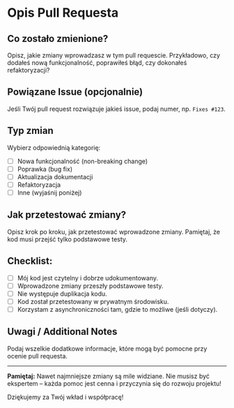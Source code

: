 <!--
Dziękujemy za Twój wkład! Prosimy o wypełnienie poniższych sekcji, abyśmy mogli szybko zrozumieć zmiany wprowadzone w tym pull requescie.
-->

# Opis Pull Requesta

## Co zostało zmienione?
Opisz, jakie zmiany wprowadzasz w tym pull requescie. Przykładowo, czy dodałeś nową funkcjonalność, poprawiłeś błąd, czy dokonałeś refaktoryzacji?

## Powiązane Issue (opcjonalnie)
Jeśli Twój pull request rozwiązuje jakieś issue, podaj numer, np. `Fixes #123`.

## Typ zmian
Wybierz odpowiednią kategorię:
- [ ] Nowa funkcjonalność (non-breaking change)
- [ ] Poprawka (bug fix)
- [ ] Aktualizacja dokumentacji
- [ ] Refaktoryzacja
- [ ] Inne (wyjaśnij poniżej)

## Jak przetestować zmiany?
Opisz krok po kroku, jak przetestować wprowadzone zmiany. Pamiętaj, że kod musi przejść tylko podstawowe testy.

## Checklist:
- [ ] Mój kod jest czytelny i dobrze udokumentowany.
- [ ] Wprowadzone zmiany przeszły podstawowe testy.
- [ ] Nie występuje duplikacja kodu.
- [ ] Kod został przetestowany w prywatnym środowisku.
- [ ] Korzystam z asynchroniczności tam, gdzie to możliwe (jeśli dotyczy).

## Uwagi / Additional Notes
Podaj wszelkie dodatkowe informacje, które mogą być pomocne przy ocenie pull requesta.

---

**Pamiętaj:** Nawet najmniejsze zmiany są mile widziane. Nie musisz być ekspertem – każda pomoc jest cenna i przyczynia się do rozwoju projektu!

Dziękujemy za Twój wkład i współpracę!
